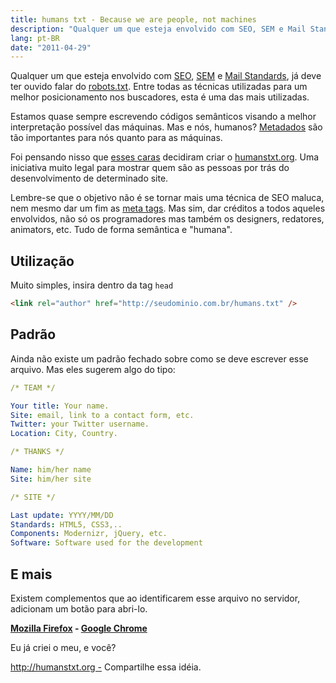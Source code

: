 ```yaml
---
title: humans txt - Because we are people, not machines
description: "Qualquer um que esteja envolvido com SEO, SEM e Mail Standards, já deve ter ouvido falar do robots.txt. Entre todas as técnicas utilizadas para um melhor posicionamento nos buscadores, esta é uma das mais utilizadas."
lang: pt-BR
date: "2011-04-29"
---
```


Qualquer um que esteja envolvido com [SEO](http://pt.wikipedia.org/wiki/SEO), [SEM](http://pt.wikipedia.org/wiki/SEM) e [Mail Standards](http://pt.wikipedia.org/wiki/Web_standards), já deve ter ouvido falar do [robots.txt](http://pt.wikipedia.org/wiki/Robots.txt). Entre todas as técnicas utilizadas para um melhor posicionamento nos buscadores, esta é uma das mais utilizadas.

Estamos quase sempre escrevendo códigos semânticos visando a melhor interpretação possível das máquinas. Mas e nós, humanos? [Metadados](http://pt.wikipedia.org/wiki/Metadados) são tão importantes para nós quanto para as máquinas.

<!-- more -->

Foi pensando nisso que [esses caras](http://humanstxt.org/H-team.html) decidiram criar o [humanstxt.org](http://humanstxt.org). Uma iniciativa muito legal para mostrar quem são as pessoas por trás do desenvolvimento de determinado site.

Lembre-se que o objetivo não é se tornar mais uma técnica de SEO maluca, nem mesmo dar um fim as [meta tags](http://www.tableless.com.br/metatags). Mas sim, dar créditos a todos aqueles envolvidos, não só os programadores mas também os designers, redatores, animators, etc. Tudo de forma semântica e "humana".

## Utilização

Muito simples, insira dentro da tag `head`

```html
<link rel="author" href="http://seudominio.com.br/humans.txt" />
```

## Padrão

Ainda não existe um padrão fechado sobre como se deve escrever esse arquivo. Mas eles sugerem algo do tipo:

```yml
/* TEAM */

Your title: Your name.
Site: email, link to a contact form, etc.
Twitter: your Twitter username.
Location: City, Country.

/* THANKS */

Name: him/her name
Site: him/her site

/* SITE */

Last update: YYYY/MM/DD
Standards: HTML5, CSS3,..
Components: Modernizr, jQuery, etc.
Software: Software used for the development
```

## E mais

Existem complementos que ao identificarem esse arquivo no servidor, adicionam um botão para abri-lo.

**[Mozilla Firefox](https://addons.mozilla.org/pt-BR/firefox/addon/humanstxt/) - [Google Chrome](https://chrome.google.com/webstore/detail/pocdghmbbodjiclginddlaimdaholhfk)**

Eu já criei o meu, e você?

http://humanstxt.org - Compartilhe essa idéia.
